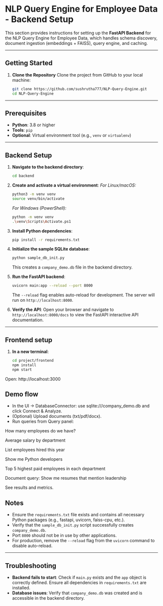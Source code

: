 # NLP Query Engine for Employee Data - Backend Setup

This section provides instructions for setting up the **FastAPI Backend** for the NLP Query Engine for Employee Data, which handles schema discovery, document ingestion (embeddings + FAISS), query engine, and caching.

---

## Getting Started

1.  **Clone the Repository** Clone the project from GitHub to your local machine:
    ```bash
    git clone https://github.com/sushrutha777/NLP-Query-Engine.git
    cd NLP-Query-Engine
    ```

---

## Prerequisites
- **Python**: 3.8 or higher
- **Tools**: `pip`
- **Optional**: Virtual environment tool (e.g., `venv` or `virtualenv`)

---

## Backend Setup
1.  **Navigate to the backend directory**:
    ```bash
    cd backend
    ```
2.  **Create and activate a virtual environment**:
    *For Linux/macOS:*
    ```bash
    python3 -m venv venv
    source venv/bin/activate
    ```
    *For Windows (PowerShell):*
    ```bash
    python -m venv venv
    .\venv\Scripts\Activate.ps1
    ```
3.  **Install Python dependencies**:
    ```bash
    pip install -r requirements.txt
    ```
4.  **Initialize the sample SQLite database**:
    ```bash
    python sample_db_init.py
    ```
    This creates a `company_demo.db` file in the backend directory.

5.  **Run the FastAPI backend**:
    ```bash
    uvicorn main:app --reload --port 8000
    ```
    The `--reload` flag enables auto-reload for development. The server will run on `http://localhost:8000`.

6.  **Verify the API**:
    Open your browser and navigate to `http://localhost:8000/docs` to view the FastAPI interactive API documentation.

---

## Frontend setup

1. **In a new terminal**:
    ```bash
    cd project/frontend
    npm install
    npm start

    ```


Open: http://localhost:3000

## Demo flow

- In the UI -> DatabaseConnector: use sqlite:///company_demo.db and click Connect & Analyze.
- (Optional) Upload documents (txt/pdf/docx).
- Run queries from Query panel:

How many employees do we have?

Average salary by department

List employees hired this year

Show me Python developers

Top 5 highest paid employees in each department

Document query: Show me resumes that mention leadership

See results and metrics.

## Notes
- Ensure the `requirements.txt` file exists and contains all necessary Python packages (e.g., fastapi, uvicorn, faiss-cpu, etc.).
- Verify that the `sample_db_init.py` script successfully creates `company_demo.db`.
- Port `8000` should not be in use by other applications.
- For production, remove the `--reload` flag from the `uvicorn` command to disable auto-reload.

---

## Troubleshooting
- **Backend fails to start**: Check if `main.py` exists and the `app` object is correctly defined. Ensure all dependencies in `requirements.txt` are installed.
- **Database issues**: Verify that `company_demo.db` was created and is accessible in the backend directory.
